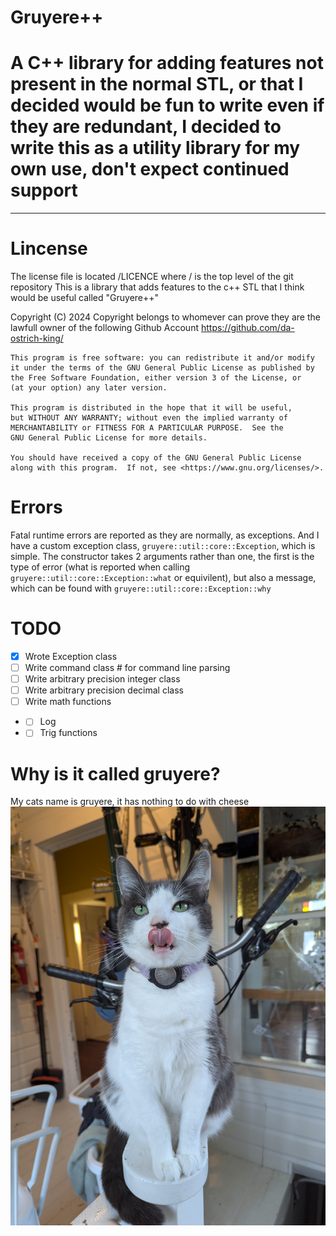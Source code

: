 # Gruyere++
# A C++ library for adding features not present in the normal STL, or that I decided would be fun to write even if they are redundant, I decided to write this as a utility library for my own use, don't expect continued support
---
# Lincense
The license file is located /LICENCE where / is the top level of the git repository
This is a library that adds features to the c++ STL that I think would be useful called "Gruyere++"

Copyright (C) 2024 Copyright belongs to whomever can prove they are the lawfull owner of the following Github Account
<https://github.com/da-ostrich-king/>

    This program is free software: you can redistribute it and/or modify
    it under the terms of the GNU General Public License as published by
    the Free Software Foundation, either version 3 of the License, or
    (at your option) any later version.

    This program is distributed in the hope that it will be useful,
    but WITHOUT ANY WARRANTY; without even the implied warranty of
    MERCHANTABILITY or FITNESS FOR A PARTICULAR PURPOSE.  See the
    GNU General Public License for more details.

    You should have received a copy of the GNU General Public License
    along with this program.  If not, see <https://www.gnu.org/licenses/>.

# Errors
Fatal runtime errors are reported as they are normally, as exceptions. And I have a custom exception class, `gruyere::util::core::Exception`, which is simple. The constructor takes 2 arguments rather than one, the first is the type of error (what is reported when calling `gruyere::util::core::Exception::what` or equivilent), but also a message, which can be found with `gruyere::util::core::Exception::why`

# TODO
- [x] Wrote Exception class
- [ ] Write command class # for command line parsing
- [ ] Write arbitrary precision integer class
- [ ] Write arbitrary precision decimal class
- [ ] Write math functions
- - [ ] Log
- - [ ] Trig functions

# Why is it called gruyere?
My cats name is gruyere, it has nothing to do with cheese
![An image of my cat Gruyere](Gruyere.jpg)